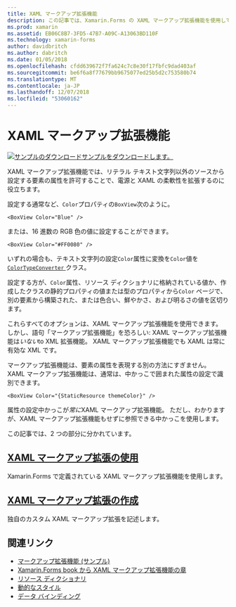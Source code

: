 ```yaml
---
title: XAML マークアップ拡張機能
description: この記事では、Xamarin.Forms の XAML マークアップ拡張機能を使用して、リテラル テキスト文字列以外のソースから設定する要素の属性を許可することで、電源と XAML の柔軟性を拡張する方法について説明します。
ms.prod: xamarin
ms.assetid: EB06C8B7-3FD5-47B7-A09C-A13063BD110F
ms.technology: xamarin-forms
author: davidbritch
ms.author: dabritch
ms.date: 01/05/2018
ms.openlocfilehash: cfdd639672f7fa624c7c8e30f17fbfc9dad403af
ms.sourcegitcommit: be6f6a8f77679bb9675077ed25b5d2c753580b74
ms.translationtype: MT
ms.contentlocale: ja-JP
ms.lasthandoff: 12/07/2018
ms.locfileid: "53060162"
---
```

# <a name="xaml-markup-extensions"></a>XAML マークアップ拡張機能

[![サンプルのダウンロード](~/media/shared/download.png)サンプルをダウンロードします。](https://developer.xamarin.com/samples/xamarin-forms/XAML/MarkupExtensions/)

XAML マークアップ拡張機能では、リテラル テキスト文字列以外のソースから設定する要素の属性を許可することで、電源と XAML の柔軟性を拡張するのに役立ちます。

設定する通常など、`Color`プロパティの`BoxView`次のように。

```xaml
<BoxView Color="Blue" />
```

または、16 進数の RGB 色の値に設定することができます。

```xaml
<BoxView Color="#FF0080" />
```

いずれの場合も、テキスト文字列の設定`Color`属性に変換を`Color`値を[ `ColorTypeConverter` ](xref:Xamarin.Forms.ColorTypeConverter)クラス。

設定する方が、`Color`属性、リソース ディクショナリに格納されている値か、作成したクラスの静的プロパティの値または型のプロパティから`Color` ページで、別の要素から構築された、または色合い、鮮やかさ、および明るさの値を区切ります。

これらすべてのオプションは、XAML マークアップ拡張機能を使用できます。 しかし、語句「マークアップ拡張機能」を恐ろしい: XAML マークアップ拡張機能は*いない*to XML 拡張機能。 XAML マークアップ拡張機能でも XAML は常に有効な XML です。

マークアップ拡張機能は、要素の属性を表現する別の方法にすぎません。 XAML マークアップ拡張機能は、通常は、中かっこで囲まれた属性の設定で識別できます。

```xaml
<BoxView Color="{StaticResource themeColor}" />
```

属性の設定中かっこが*常に*XAML マークアップ拡張機能。 ただし、わかりますが、XAML マークアップ拡張機能もせずに参照できる中かっこを使用します。

この記事では、2 つの部分に分かれています。

## <a name="consuming-xaml-markup-extensionsconsumingmd"></a>[XAML マークアップ拡張の使用](consuming.md)  

Xamarin.Forms で定義されている XAML マークアップ拡張機能を使用します。

## <a name="creating-xaml-markup-extensionscreatingmd"></a>[XAML マークアップ拡張の作成](creating.md)

独自のカスタム XAML マークアップ拡張を記述します。



## <a name="related-links"></a>関連リンク

- [マークアップ拡張機能 (サンプル)](https://developer.xamarin.com/samples/xamarin-forms/XAML/MarkupExtensions/)
- [Xamarin.Forms book から XAML マークアップ拡張機能の章](~/xamarin-forms/creating-mobile-apps-xamarin-forms/summaries/chapter10.md)
- [リソース ディクショナリ](~/xamarin-forms/xaml/resource-dictionaries.md)
- [動的なスタイル](~/xamarin-forms/user-interface/styles/dynamic.md)
- [データ バインディング](~/xamarin-forms/app-fundamentals/data-binding/index.md)
